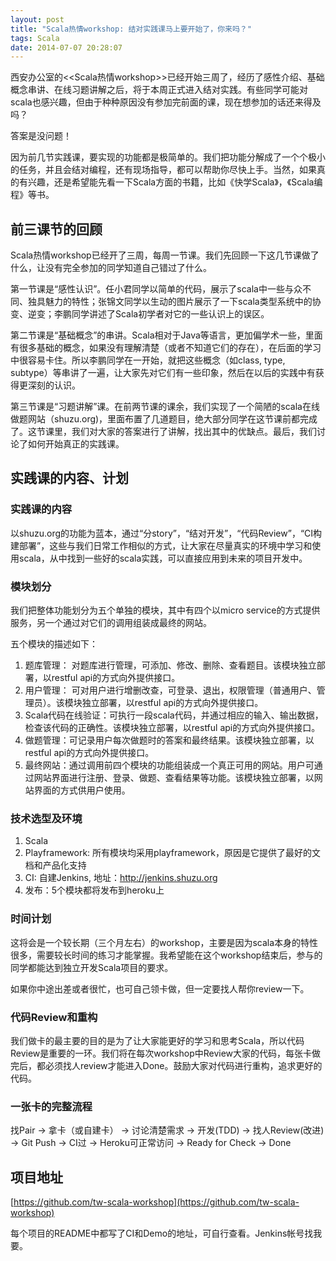 ```yaml
---
layout: post
title: "Scala热情workshop: 结对实践课马上要开始了，你来吗？"
tags: Scala
date: 2014-07-07 20:28:07
---
```


西安办公室的<<Scala热情workshop>>已经开始三周了，经历了感性介绍、基础概念串讲、在线习题讲解之后，将于本周正式进入结对实践。有些同学可能对scala也感兴趣，但由于种种原因没有参加完前面的课，现在想参加的话还来得及吗？

答案是没问题！

因为前几节实践课，要实现的功能都是极简单的。我们把功能分解成了一个个极小的任务，并且会结对编程，还有现场指导，都可以帮助你尽快上手。当然，如果真的有兴趣，还是希望能先看一下Scala方面的书籍，比如《快学Scala》，《Scala编程》等书。

## 前三课节的回顾

Scala热情workshop已经开了三周，每周一节课。我们先回顾一下这几节课做了什么，让没有完全参加的同学知道自己错过了什么。

第一节课是“感性认识”。任小君同学以简单的代码，展示了scala中一些与众不同、独具魅力的特性；张锦文同学以生动的图片展示了一下scala类型系统中的协变、逆变；李鹏同学讲述了Scala初学者对它的一些认识上的误区。

第二节课是“基础概念”的串讲。Scala相对于Java等语言，更加偏学术一些，里面有很多基础的概念，如果没有理解清楚（或者不知道它们的存在），在后面的学习中很容易卡住。所以李鹏同学在一开始，就把这些概念（如class, type, subtype）等串讲了一遍，让大家先对它们有一些印象，然后在以后的实践中有获得更深刻的认识。

第三节课是“习题讲解”课。在前两节课的课余，我们实现了一个简陋的scala在线做题网站（shuzu.org)，里面布置了几道题目，绝大部分同学在这节课前都完成了。这节课里，我们对大家的答案进行了讲解，找出其中的优缺点。最后，我们讨论了如何开始真正的实践课。

## 实践课的内容、计划

### 实践课的内容

以shuzu.org的功能为蓝本，通过“分story”，“结对开发”，“代码Review”，“CI构建部署”，这些与我们日常工作相似的方式，让大家在尽量真实的环境中学习和使用scala，从中找到一些好的scala实践，可以直接应用到未来的项目开发中。

### 模块划分

我们把整体功能划分为五个单独的模块，其中有四个以micro service的方式提供服务，另一个通过对它们的调用组装成最终的网站。

五个模块的描述如下：

1.  题库管理： 对题库进行管理，可添加、修改、删除、查看题目。该模块独立部署，以restful api的方式向外提供接口。
2.  用户管理： 可对用户进行增删改查，可登录、退出，权限管理（普通用户、管理员）。该模块独立部署，以restful api的方式向外提供接口。
3.  Scala代码在线验证：可执行一段scala代码，并通过相应的输入、输出数据，检查该代码的正确性。该模块独立部署，以restful api的方式向外提供接口。
4.  做题管理：可记录用户每次做题时的答案和最终结果。该模块独立部署，以restful api的方式向外提供接口。
5.  最终网站：通过调用前四个模块的功能组装成一个真正可用的网站。用户可通过网站界面进行注册、登录、做题、查看结果等功能。该模块独立部署，以网站界面的方式供用户使用。

### 技术选型及环境

1.  Scala
2.  Playframework: 所有模块均采用playframework，原因是它提供了最好的文档和产品化支持
3.  CI: 自建Jenkins, 地址：http://jenkins.shuzu.org
4.  发布：5个模块都将发布到heroku上

### 时间计划

这将会是一个较长期（三个月左右）的workshop，主要是因为scala本身的特性很多，需要较长时间的练习才能掌握。我希望能在这个workshop结束后，参与的同学都能达到独立开发Scala项目的要求。

如果你中途出差或者很忙，也可自己领卡做，但一定要找人帮你review一下。

### 代码Review和重构

我们做卡的最主要的目的是为了让大家能更好的学习和思考Scala，所以代码Review是重要的一环。我们将在每次workshop中Review大家的代码，每张卡做完后，都必须找人review才能进入Done。鼓励大家对代码进行重构，追求更好的代码。

### 一张卡的完整流程

找Pair -> 拿卡（或自建卡） -> 讨论清楚需求 -> 开发(TDD) -> 找人Review(改进) -> Git Push -> CI过 -> Heroku可正常访问 -> Ready for Check -> Done

## 项目地址

[https://github.com/tw-scala-workshop](https://github.com/tw-scala-workshop)

每个项目的README中都写了CI和Demo的地址，可自行查看。Jenkins帐号找我要。
